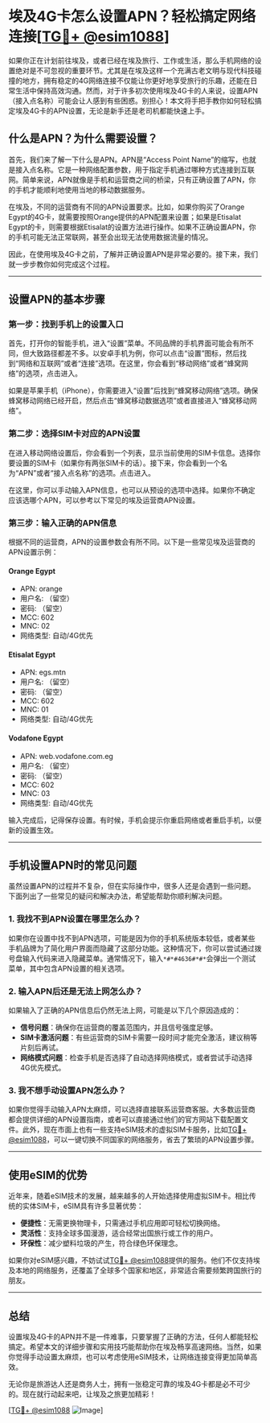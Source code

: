 # 埃及4G卡怎么设置APN？轻松搞定网络连接[[TG💪+ @esim1088](https://t.me/s/esim1088)]

如果你正在计划前往埃及，或者已经在埃及旅行、工作或生活，那么手机网络的设置绝对是不可忽视的重要环节。尤其是在埃及这样一个充满古老文明与现代科技碰撞的地方，拥有稳定的4G网络连接不仅能让你更好地享受旅行的乐趣，还能在日常生活中保持高效沟通。然而，对于许多初次使用埃及4G卡的人来说，设置APN（接入点名称）可能会让人感到有些困惑。别担心！本文将手把手教你如何轻松搞定埃及4G卡的APN设置，无论是新手还是老司机都能快速上手。

## 什么是APN？为什么需要设置？

首先，我们来了解一下什么是APN。APN是“Access Point Name”的缩写，也就是接入点名称。它是一种网络配置参数，用于指定手机通过哪种方式连接到互联网。简单来说，APN就像是手机和运营商之间的桥梁，只有正确设置了APN，你的手机才能顺利地使用当地的移动数据服务。

在埃及，不同的运营商有不同的APN设置要求。比如，如果你购买了Orange Egypt的4G卡，就需要按照Orange提供的APN配置来设置；如果是Etisalat Egypt的卡，则需要根据Etisalat的设置方法进行操作。如果不正确设置APN，你的手机可能无法正常联网，甚至会出现无法使用数据流量的情况。

因此，在使用埃及4G卡之前，了解并正确设置APN是非常必要的。接下来，我们就一步步教你如何完成这个过程。

---

## 设置APN的基本步骤

### 第一步：找到手机上的设置入口

首先，打开你的智能手机，进入“设置”菜单。不同品牌的手机界面可能会有所不同，但大致路径都差不多。以安卓手机为例，你可以点击“设置”图标，然后找到“网络和互联网”或者“连接”选项。在这里，你会看到“移动网络”或者“蜂窝网络”的选项，点击进入。

如果是苹果手机（iPhone），你需要进入“设置”后找到“蜂窝移动网络”选项。确保蜂窝移动网络已经开启，然后点击“蜂窝移动数据选项”或者直接进入“蜂窝移动网络”。

### 第二步：选择SIM卡对应的APN设置

在进入移动网络设置后，你会看到一个列表，显示当前使用的SIM卡信息。选择你要设置的SIM卡（如果你有两张SIM卡的话）。接下来，你会看到一个名为“APN”或者“接入点名称”的选项。点击进入。

在这里，你可以手动输入APN信息，也可以从预设的选项中选择。如果你不确定应该选哪个APN，可以参考以下常见的埃及运营商APN设置。

### 第三步：输入正确的APN信息

根据不同的运营商，APN的设置参数会有所不同。以下是一些常见埃及运营商的APN设置示例：

#### Orange Egypt
- APN: orange
- 用户名: （留空）
- 密码: （留空）
- MCC: 602
- MNC: 02
- 网络类型: 自动/4G优先

#### Etisalat Egypt
- APN: egs.mtn
- 用户名: （留空）
- 密码: （留空）
- MCC: 602
- MNC: 01
- 网络类型: 自动/4G优先

#### Vodafone Egypt
- APN: web.vodafone.com.eg
- 用户名: （留空）
- 密码: （留空）
- MCC: 602
- MNC: 03
- 网络类型: 自动/4G优先

输入完成后，记得保存设置。有时候，手机会提示你重启网络或者重启手机，以便新的设置生效。

---

## 手机设置APN时的常见问题

虽然设置APN的过程并不复杂，但在实际操作中，很多人还是会遇到一些问题。下面列出了一些常见的疑问和解决办法，希望能帮助你顺利解决问题。

### 1. 我找不到APN设置在哪里怎么办？

如果你在设置中找不到APN选项，可能是因为你的手机系统版本较低，或者某些手机品牌为了简化用户界面而隐藏了这部分功能。这种情况下，你可以尝试通过拨号盘输入代码来进入隐藏菜单。通常情况下，输入`*#*#4636#*#*`会弹出一个测试菜单，其中包含APN设置的相关选项。

### 2. 输入APN后还是无法上网怎么办？

如果输入了正确的APN信息后仍然无法上网，可能是以下几个原因造成的：
- **信号问题**：确保你在运营商的覆盖范围内，并且信号强度足够。
- **SIM卡激活问题**：有些运营商的SIM卡需要一段时间才能完全激活，建议稍等片刻后再试。
- **网络模式问题**：检查手机是否选择了自动选择网络模式，或者尝试手动选择4G优先模式。

### 3. 我不想手动设置APN怎么办？

如果你觉得手动输入APN太麻烦，可以选择直接联系运营商客服。大多数运营商都会提供详细的APN设置指南，或者可以直接通过他们的官方网站下载配置文件。此外，现在市面上也有一些支持eSIM技术的虚拟SIM卡服务，比如[TG💪+ @esim1088](https://t.me/s/esim1088)，可以一键切换不同国家的网络服务，省去了繁琐的APN设置步骤。

---

## 使用eSIM的优势

近年来，随着eSIM技术的发展，越来越多的人开始选择使用虚拟SIM卡。相比传统的实体SIM卡，eSIM具有许多显著优势：

- **便捷性**：无需更换物理卡，只需通过手机应用即可轻松切换网络。
- **灵活性**：支持全球多国漫游，适合经常出国旅行或工作的用户。
- **环保性**：减少塑料垃圾的产生，符合绿色环保理念。

如果你对eSIM感兴趣，不妨试试[TG💪+ @esim1088](https://t.me/s/esim1088)提供的服务。他们不仅支持埃及本地的网络服务，还覆盖了全球多个国家和地区，非常适合需要频繁跨国旅行的朋友。

---

## 总结

设置埃及4G卡的APN并不是一件难事，只要掌握了正确的方法，任何人都能轻松搞定。希望本文的详细步骤和实用技巧能帮助你在埃及畅享高速网络。当然，如果你觉得手动设置太麻烦，也可以考虑使用eSIM技术，让网络连接变得更加简单高效。

无论你是旅游达人还是商务人士，拥有一张稳定可靠的埃及4G卡都是必不可少的。现在就行动起来吧，让埃及之旅更加精彩！

[[TG💪+ @esim1088](https://t.me/s/esim1088) ![Image](https://i.postimg.cc/4NQfJmqS/Snipaste-2025-05-13-00-14-12.png)]